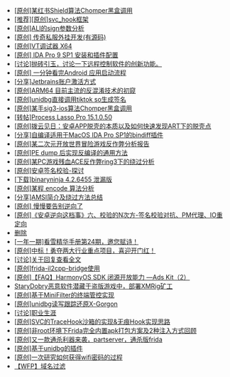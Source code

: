 + [[原创]某红书Shield算法Chomper黑盒调用](https://bbs.kanxue.com/thread-285705.htm)
+ [[推荐][原创]svc_hook框架](https://bbs.kanxue.com/thread-284713.htm)
+ [[原创]ALI的sign参数分析](https://bbs.kanxue.com/thread-284292.htm)
+ [[原创] 传奇私服外挂开发(有源码)](https://bbs.kanxue.com/thread-285681.htm)
+ [[原创]VT调试器 X64](https://bbs.kanxue.com/thread-214916.htm)
+ [[原创] IDA Pro 9 SP1 安装和插件配置](https://bbs.kanxue.com/thread-285604.htm)
+ [[讨论]抛砖引玉，讨论一下远程控制软件的创新功能。](https://bbs.kanxue.com/thread-284515.htm)
+ [[原创] 一分钟看完Android 应用启动流程](https://bbs.kanxue.com/thread-284686.htm)
+ [[分享]Jetbrains账户激活方式](https://bbs.kanxue.com/thread-284298.htm)
+ [[原创]ARM64 目前主流的反混淆技术的初窥](https://bbs.kanxue.com/thread-285567.htm)
+ [[原创]unidbg直接调用tiktok so生成签名](https://bbs.kanxue.com/thread-285623.htm)
+ [[原创]某手sig3-ios算法Chomper黑盒调用](https://bbs.kanxue.com/thread-285666.htm)
+ [[转帖]Process Lasso Pro 15.1.0.50](https://bbs.kanxue.com/thread-285716.htm)
+ [[原创]拨云见日：安卓APP脱壳的本质以及如何快速发现ART下的脱壳点](https://bbs.kanxue.com/thread-254555.htm)
+ [[分享]自编译适用于MacOS IDA Pro SP1的bindiff插件](https://bbs.kanxue.com/thread-285718.htm)
+ [[原创]某二次元开放世界冒险游戏反作弊分析报告](https://bbs.kanxue.com/thread-285580.htm)
+ [[原创]PE dump 后实现反编译的通用方法](https://bbs.kanxue.com/thread-284958.htm)
+ [[原创]某PC游戏残血ACE反作弊ring3下的绕过分析](https://bbs.kanxue.com/thread-284667.htm)
+ [[原创]安卓签名校验-探讨](https://bbs.kanxue.com/thread-285647.htm)
+ [[下载]binaryninja 4.2.6455 泄漏版](https://bbs.kanxue.com/thread-285720.htm)
+ [[原创]某程 encode 算法分析](https://bbs.kanxue.com/thread-285493.htm)
+ [[分享]AMSI简介及绕过方法总结](https://bbs.kanxue.com/thread-285692.htm)
+ [[原创] 慢慢要告别逆向了](https://bbs.kanxue.com/thread-270844.htm)
+ [[原创]《安卓逆向这档事》六、校验的N次方-签名校验对抗、PM代理、IO重定向](https://bbs.kanxue.com/thread-278216.htm)
+ [删除](https://bbs.kanxue.com/thread-285720.htm)
+ [[一年一期]看雪精华手册第24期，邀您赋诗！](https://bbs.kanxue.com/thread-280072.htm)
+ [[原创]中标！勇夺两大行业重点项目，喜迎开门红！](https://bbs.kanxue.com/thread-285723.htm)
+ [[讨论]关于回复查看全文](https://bbs.kanxue.com/thread-285722.htm)
+ [[原创]frida-il2cpp-bridge使用](https://bbs.kanxue.com/thread-285707.htm)
+ [[原创]【FAQ】HarmonyOS SDK 闭源开放能力 —Ads Kit（2）](https://bbs.kanxue.com/thread-285721.htm)
+ [StaryDobry恶意软件潜藏于盗版游戏中，部署XMRig矿工](https://bbs.kanxue.com/thread-285724.htm)
+ [[原创]基于MiniFilter的终端管控实现](https://bbs.kanxue.com/thread-285447.htm)
+ [[原创]unidbg读写跟踪还原X-Gorgon](https://bbs.kanxue.com/thread-285586.htm)
+ [[讨论]职业生涯](https://bbs.kanxue.com/thread-285691.htm)
+ [[原创]SVC的TraceHook沙箱的实现&无痕Hook实现思路](https://bbs.kanxue.com/thread-273160.htm)
+ [[原创]非root环境下Frida完全内置apk打包方案及2种注入方式回顾](https://bbs.kanxue.com/thread-284482.htm)
+ [[原创]又一款通杀利器来袭，partserver，通杀版frida](https://bbs.kanxue.com/thread-285628.htm)
+ [[原创]基于unidbg的插件](https://bbs.kanxue.com/thread-285136.htm)
+ [[原创]一次研究如何获得wifi密码的过程](https://bbs.kanxue.com/thread-285383.htm)
+ [【WFP】域名过滤](https://bbs.kanxue.com/thread-282189.htm)
